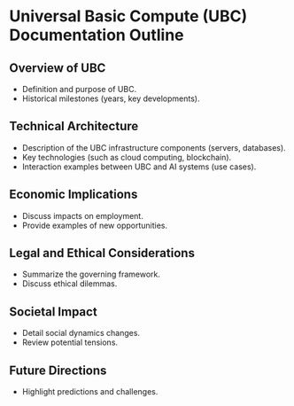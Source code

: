 # Universal Basic Compute (UBC) Documentation Outline

## Overview of UBC
- Definition and purpose of UBC.
- Historical milestones (years, key developments).

## Technical Architecture
- Description of the UBC infrastructure components (servers, databases).
- Key technologies (such as cloud computing, blockchain).
- Interaction examples between UBC and AI systems (use cases).

## Economic Implications
- Discuss impacts on employment.
- Provide examples of new opportunities.

## Legal and Ethical Considerations
- Summarize the governing framework.
- Discuss ethical dilemmas.

## Societal Impact
- Detail social dynamics changes.
- Review potential tensions.

## Future Directions
- Highlight predictions and challenges.
